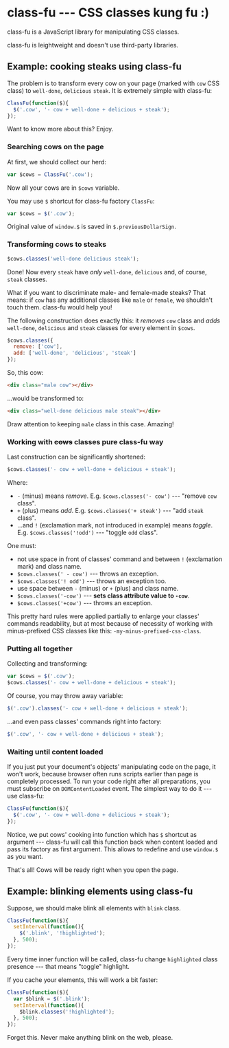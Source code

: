 # class-fu --- CSS classes kung fu :)
class-fu is a JavaScript library for manipulating CSS classes.

class-fu is leightweight and doesn't use third-party libraries.

## Example: cooking steaks using class-fu
The problem is to transform every cow on your page (marked with `cow` CSS class) to `well-done`, `delicious` `steak`. It is extremely simple with class-fu:
```javascript
ClassFu(function($){
  $('.cow', '- cow + well-done + delicious + steak');
});
```
Want to know more about this? Enjoy.

### Searching cows on the page
At first, we should collect our herd:
```javascript
var $cows = ClassFu('.cow');
```
Now all your cows are in `$cows` variable.

You may use `$` shortcut for class-fu factory `ClassFu`:
```javascript
var $cows = $('.cow');
```
Original value of `window.$` is saved in `$.previousDollarSign`.
### Transforming cows to steaks
```javascript
$cows.classes('well-done delicious steak');
```
Done! Now every `steak` have *only* `well-done`, `delicious` and, of course, `steak` classes.

What if you want to discriminate male- and female-made steaks? That means: if `cow` has any additional classes like `male` or `female`, we shouldn't touch them. class-fu would help you!

The following construction does exactly this: it *removes* `cow` class and *adds* `well-done`, `delicious` and `steak` classes for every element in `$cows`.
```javascript
$cows.classes({
  remove: ['cow'],
  add: ['well-done', 'delicious', 'steak']
});
```
So, this cow:
```html
<div class="male cow"></div>
```
...would be transformed to:
```html
<div class="well-done delicious male steak"></div>
```
Draw attention to keeping `male` class in this case. Amazing!

### Working with <s>cows</s> classes pure class-fu way
Last construction can be significantly shortened:
```javascript
$cows.classes('- cow + well-done + delicious + steak');
```
Where:

- `-` (minus) means *remove*. E.g. `$cows.classes('- cow')` --- "remove `cow` class".
- `+` (plus) means *add*. E.g. `$cows.classes('+ steak')` --- "add `steak` class".
- ...and `!` (exclamation mark, not introduced in example) means *toggle*. E.g. `$cows.classes('!odd')` --- "toggle `odd` class".

One must:

- not use space in front of classes' command and between `!` (exclamation mark) and class name. 
 - `$cows.classes(' - cow')` --- throws an exception.
 - `$cows.classes('! odd')` --- throws an exception too.
- use space between `-` (minus) or `+` (plus) and class name.
 - `$cows.classes('-cow')` --- **sets class attribute value to `-cow`**.
 - `$cows.classes('+cow')` --- throws an exception.
 
This pretty hard rules were applied partially to enlarge your classes' commands readability, but at most because of necessity of working with minus-prefixed CSS classes like this: `-my-minus-prefixed-css-class`.

### Putting all together
Collecting and transforming:
```javascript
var $cows = $('.cow');
$cows.classes('- cow + well-done + delicious + steak');
```

Of course, you may throw away variable:
```javascript
$('.cow').classes('- cow + well-done + delicious + steak');
```

...and even pass classes' commands right into factory:
```javascript
$('.cow', '- cow + well-done + delicious + steak');
```
### Waiting until content loaded
If you just put your document's objects' manipulating code on the page, it won't work, because browser often runs scripts earlier than page is completely processed. To run your code right after all preparations, you must subscribe on `DOMContentLoaded` event. The simplest way to do it --- use class-fu:
```javascript
ClassFu(function($){
  $('.cow', '- cow + well-done + delicious + steak');
});
```
Notice, we put cows' cooking into function which has `$` shortcut as argument --- class-fu will call this function back when content loaded and pass its factory as first argument. This allows to redefine and use `window.$` as you want.

That's all! Cows will be ready right when you open the page.

## Example: blinking elements using class-fu
Suppose, we should make blink all elements with `blink` class.
```javascript
ClassFu(function($){
  setInterval(function(){
    $('.blink', '!highlighted');
  }, 500);
});
```
Every time inner function will be called, class-fu change `highlighted` class presence --- that means "toggle" highlight.

If you cache your elements, this will work a bit faster:
```javascript
ClassFu(function($){
  var $blink = $('.blink');
  setInterval(function(){
    $blink.classes('!highlighted');
  }, 500);
});
```
Forget this. Never make anything blink on the web, please.